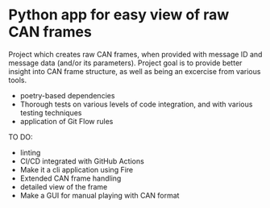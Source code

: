Python app for easy view of raw CAN frames
==

Project which creates raw CAN frames, when provided with message ID and message data (and/or its parameters). Project goal is to provide better insight into CAN frame structure, as well as being an excercise from various tools.
* poetry-based dependencies
* Thorough tests on various levels of code integration, and with various testing techniques
* application of Git Flow rules

TO DO:
* linting
* CI/CD integrated with GitHub Actions
* Make it a cli application using Fire
* Extended CAN frame handling
* detailed view of the frame
* Make a GUI for manual playing with CAN format